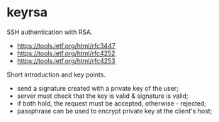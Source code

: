 # keyrsa
SSH authentication with RSA.
- https://tools.ietf.org/html/rfc3447
- https://tools.ietf.org/html/rfc4252
- https://tools.ietf.org/html/rfc4253

Short introduction and key points.
- send a signature created with a private key of the user;
- server must check that the key is valid & signature is valid;
- if both hold, the request must be accepted, otherwise - rejected;
- passphrase can be used to encrypt private key at the client's host;
